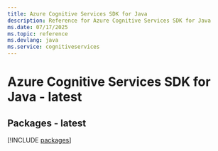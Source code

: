 ```yaml
---
title: Azure Cognitive Services SDK for Java
description: Reference for Azure Cognitive Services SDK for Java
ms.date: 07/17/2025
ms.topic: reference
ms.devlang: java
ms.service: cognitiveservices
---
```

# Azure Cognitive Services SDK for Java - latest
## Packages - latest
[!INCLUDE [packages](cognitive-services-index.md)]